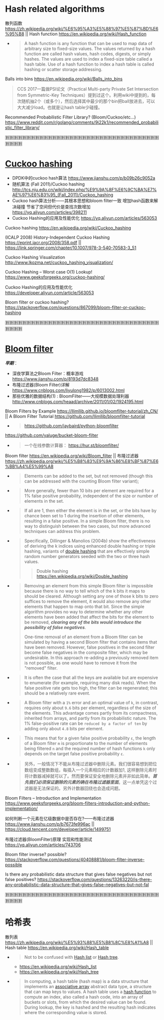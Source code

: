 
# Hash related algorithms

散列函数  https://zh.wikipedia.org/wiki/%E6%95%A3%E5%88%97%E5%87%BD%E6%95%B8 || Hash function https://en.wikipedia.org/wiki/Hash_function
- > A hash function is any function that can be used to map data of arbitrary size to fixed-size values. The values returned by a hash function are called hash values, hash codes, digests, or simply hashes. The values are used to index a fixed-size table called a hash table. Use of a hash function to index a hash table is called hashing or scatter storage addressing.

Balls into bins https://en.wikipedia.org/wiki/Balls_into_bins
> CCS 2017一篇做PSI论文（Practical Multi-party Private Set Intersection from Symmetric-Key Techniques）提到过这个。利用wiki中提到的，每次随机抽2个（或多个），然后选择其中最少的那个bin把ball放进去，可以大大减少load。也就是让hash table少碰撞。

Recommended Probabilistic Filter Library? (Bloom/Cuckoo/etc...) https://www.reddit.com/r/golang/comments/9i22k1/recommended_probabilistic_filter_library/

:u5272::u5272::u5272::u5272::u5272::u5272::u5272::u5272::u5272::u5272::u5272::u5272::u5272::u5272::u5272::u5272::u5272::u5272::u5272::u5272::u5272::u5272::u5272::u5272::u5272::u5272::u5272::u5272::u5272::u5272::u5272::u5272::u5272::u5272::u5272::u5272::u5272::u5272::u5272::u5272:

# [Cuckoo hashing](https://en.wikipedia.org/wiki/Cuckoo_hashing)

- DPDK中的cuckoo hash算法 https://www.jianshu.com/p/b09b26c9052a
- 随机算法 (Fall 2011)/Cuckoo hashing http://tcs.nju.edu.cn/wiki/index.php/%E9%9A%8F%E6%9C%BA%E7%AE%97%E6%B3%95_(Fall_2011)/Cuckoo_hashing
- Cuckoo hash算法分析——其根本思想和bloom filter一致 增加hash函数来解决碰撞 节省了空间但代价是查找次数增加 https://yq.aliyun.com/articles/398211
- Cuckoo Hashing的应用及性能优化 https://yq.aliyun.com/articles/563053

Cuckoo hashing https://en.wikipedia.org/wiki/Cuckoo_hashing

(ICALP 2008) History-Independent Cuckoo Hashing https://eprint.iacr.org/2008/358.pdf || https://link.springer.com/chapter/10.1007/978-3-540-70583-3_51

Cuckoo Hashing Visualization http://www.lkozma.net/cuckoo_hashing_visualization/

Cuckoo Hashing – Worst case O(1) Lookup! https://www.geeksforgeeks.org/cuckoo-hashing/

Cuckoo Hashing的应用及性能优化 https://developer.aliyun.com/article/563053

Bloom filter or cuckoo hashing? https://stackoverflow.com/questions/867099/bloom-filter-or-cuckoo-hashing

:u5272::u5272::u5272::u5272::u5272::u5272::u5272::u5272::u5272::u5272::u5272::u5272::u5272::u5272::u5272::u5272::u5272::u5272::u5272::u5272::u5272::u5272::u5272::u5272::u5272::u5272::u5272::u5272::u5272::u5272::u5272::u5272::u5272::u5272::u5272::u5272::u5272::u5272::u5272::u5272:

# [Bloom filter](https://en.wikipedia.org/wiki/Bloom_filter)

***早期***：
- 深夜学算法之Bloom Filter：概率游戏 https://www.jianshu.com/p/8193d7dc8348
- 布隆过滤器(Bloom Filter)详解 https://www.cnblogs.com/liyulong1982/p/6013002.html
- 那些优雅的数据结构(1) : BloomFilter——大规模数据处理利器 http://www.cnblogs.com/heaad/archive/2011/01/02/1924195.html

Bloom Filters by Example https://llimllib.github.io/bloomfilter-tutorial/zh_CN/ || A Bloom Filter Tutorial https://github.com/llimllib/bloomfilter-tutorial
- > https://github.com/jaybaird/python-bloomfilter

https://github.com/yaluge/bucket-bloom-filter
- > 一个在线参数计算器： https://hur.st/bloomfilter/

Bloom filter https://en.wikipedia.org/wiki/Bloom_filter || 布隆过滤器 https://zh.wikipedia.org/wiki/%E5%B8%83%E9%9A%86%E8%BF%87%E6%BB%A4%E5%99%A8
- > Elements can be added to the set, but not removed (though this can be addressed with the counting Bloom filter variant);
- > More generally, fewer than 10 bits per element are required for a 1% false positive probability, independent of the size or number of elements in the set.
- > If all are 1, then either the element is in the set, or the bits have by chance been set to 1 during the insertion of other elements, resulting in a false positive. In a simple Bloom filter, there is no way to distinguish between the two cases, but more advanced techniques can address this problem.
- > Specifically, Dillinger & Manolios (2004b) show the effectiveness of deriving the k indices using enhanced double hashing or triple hashing, variants of [double hashing]() that are effectively simple random number generators seeded with the two or three hash values.
  >> Double hashing https://en.wikipedia.org/wiki/Double_hashing
- > Removing an element from this simple Bloom filter is impossible because there is no way to tell which of the k bits it maps to should be cleared. Although setting any one of those k bits to zero suffices to remove the element, it would also remove any other elements that happen to map onto that bit. Since the simple algorithm provides no way to determine whether any other elements have been added that affect the bits for the element to be removed, ***clearing any of the bits would introduce the possibility of false negatives***.
  >
  > One-time removal of an element from a Bloom filter can be simulated by having a second Bloom filter that contains items that have been removed. However, false positives in the second filter become false negatives in the composite filter, which may be undesirable. In this approach re-adding a previously removed item is not possible, as one would have to remove it from the "removed" filter.
- > It is often the case that all the keys are available but are expensive to enumerate (for example, requiring many disk reads). When the false positive rate gets too high, the filter can be regenerated; this should be a relatively rare event.
- > A Bloom filter with a `1%` error and an optimal value of `k`, in contrast, requires only about `9.6` bits per element, regardless of the size of the elements. This advantage comes partly from its compactness, inherited from arrays, and partly from its probabilistic nature. The 1% false-positive rate can be `reduced by a factor of ten` by adding only about `4.8` bits per element.
- > This means that for a given false positive probability `ε`, the length of a Bloom filter `m` is proportionate to the number of elements being filtered `n` and the required number of hash functions `k` only depends on the target false positive probability `ε`.
- > 另外，一般情况下不能从布隆过滤器中删除元素。我们很容易想到把位数组变成整数数组，每插入一个元素相应的计数器加1, 这样删除元素时将计数器减掉就可以了。然而要保证安全地删除元素并非如此简单。***首先我们必须保证删除的元素的确在布隆过滤器里面***。这一点单凭这个过滤器是无法保证的。另外计数器回绕也会造成问题。

Bloom Filters – Introduction and Implementation https://www.geeksforgeeks.org/bloom-filters-introduction-and-python-implementation/

如何判断一个元素在亿级数据中是否存在?——布隆过滤器 https://www.jianshu.com/p/b7673fe996ac || https://cloud.tencent.com/developer/article/1499751

布隆过滤器(BloomFilter)原理 实现和性能测试 https://yq.aliyun.com/articles/743706

Bloom filter inverse? possible? https://stackoverflow.com/questions/40408881/bloom-filter-inverse-possible

Is there any probabilistic data structure that gives false negatives but not false positives? https://stackoverflow.com/questions/13263220/is-there-any-probabilistic-data-structure-that-gives-false-negatives-but-not-fal

:u5272::u5272::u5272::u5272::u5272::u5272::u5272::u5272::u5272::u5272::u5272::u5272::u5272::u5272::u5272::u5272::u5272::u5272::u5272::u5272::u5272::u5272::u5272::u5272::u5272::u5272::u5272::u5272::u5272::u5272::u5272::u5272::u5272::u5272::u5272::u5272::u5272::u5272::u5272::u5272:

# 哈希表

散列表 https://zh.wikipedia.org/wiki/%E5%93%88%E5%B8%8C%E8%A1%A8 || Hash table https://en.wikipedia.org/wiki/Hash_table
- > Not to be confused with [Hash list](https://en.wikipedia.org/wiki/Hash_list) or [Hash tree](https://en.wikipedia.org/wiki/Hash_tree).
  * https://en.wikipedia.org/wiki/Hash_list
  * https://en.wikipedia.org/wiki/Hash_tree
- > In computing, a hash table (hash map) is a data structure that implements an [associative array](https://en.wikipedia.org/wiki/Associative_array) abstract data type, a structure that can map keys to values. A hash table uses a [hash function](https://en.wikipedia.org/wiki/Hash_function) to compute an index, also called a hash code, into an array of buckets or slots, from which the desired value can be found. During lookup, the key is hashed and the resulting hash indicates where the corresponding value is stored.
